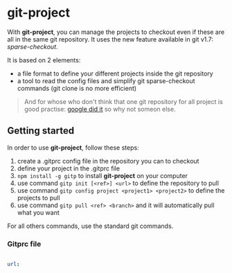 # git-project

With **git-project**, you can manage the projects to checkout even if these are all in the same git repository. It uses the new feature available in git v1.7: *sparse-checkout*.

It is based on 2 elements:
* a file format to define your different projects inside the git repository
* a tool to read the config files and simplify git sparse-checkout commands (git clone is no more efficient)

> And for whose who don't think that one git repository for all project is good practise: [google did it](https://www.wired.com/2015/09/google-2-billion-lines-codeand-one-place/) so why not someon else.

## Getting started

In order to use **git-project**, follow these steps:

1. create a .gitprc config file in the repository you can to checkout
2. define your project in the .gitprc file
3. `npm install -g gitp` to install **git-project** on your computer
4. use command `gitp init [<ref>] <url>` to define the repository to pull
5. use command `gitp config project <project1> <project2>` to define the projects to pull
5. use command `gitp pull <ref> <branch>` and it will automatically pull what you want

For all others commands, use the standard git commands.
### Gitprc file

```yaml

url:

```
